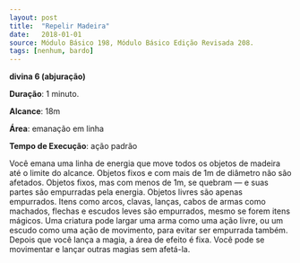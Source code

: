 ```yaml
---
layout: post
title:  "Repelir Madeira"
date:   2018-01-01
source: Módulo Básico 198, Módulo Básico Edição Revisada 208.
tags: [nenhum, bardo]
---
```


**divina 6 (abjuração)**

**Duração**: 1 minuto.

**Alcance**: 18m

**Área**: emanação em linha

**Tempo de Execução**: ação padrão

Você emana uma linha de energia que move todos os objetos de madeira até o limite do alcance. Objetos fixos e com mais de 1m de diâmetro não são afetados. Objetos fixos, mas com menos de 1m, se quebram — e suas partes são empurradas pela energia. Objetos livres são apenas empurrados.
Itens como arcos, clavas, lanças, cabos de armas como machados, flechas e escudos leves são empurrados, mesmo se forem itens mágicos. Uma criatura pode largar uma arma como uma ação livre, ou um escudo como uma ação de movimento, para evitar ser empurrada também.
Depois que você lança a magia, a área de efeito é fixa. Você pode se movimentar e lançar outras magias sem afetá-la.
